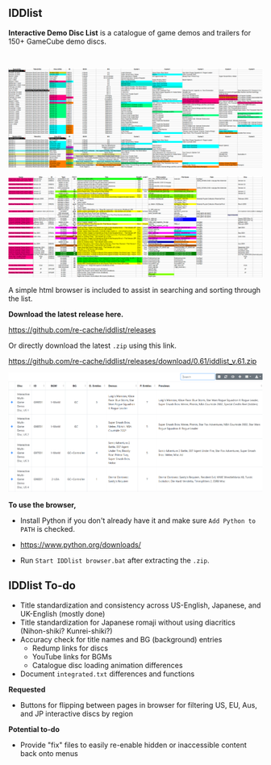 ## IDDlist
**Interactive Demo Disc List** is a catalogue of game demos and trailers for 150+ GameCube demo discs.

&nbsp;

![iddlist screenshot](assets/iddlist.png)

![iddlist screenshot](assets/iddlist_gba.png)

A simple html browser is included to assist in searching and sorting through the list.

**Download the latest release here.**

https://github.com/re-cache/iddlist/releases

Or directly download the latest `.zip` using this link.

https://github.com/re-cache/iddlist/releases/download/0.61/iddlist_v.61.zip

![iddlist screenshot](assets/idd_browser_61.png)

**To use the browser,**

* Install Python if you don't already have it and make sure `Add Python to PATH` is checked.

 * https://www.python.org/downloads/

* Run `Start IDDlist browser.bat` after extracting the `.zip`.


## IDDlist To-do

* Title standardization and consistency across US-English, Japanese, and UK-English (mostly done)
* Title standardization for Japanese romaji without using diacritics (Nihon-shiki? Kunrei-shiki?)
* Accuracy check for title names and BG (background) entries
  * Redump links for discs
  * YouTube links for BGMs
  * Catalogue disc loading animation differences
* Document `integrated.txt` differences and functions

**Requested**
* Buttons for flipping between pages in browser for filtering US, EU, Aus, and JP interactive discs by region
 
**Potential to-do**
* Provide "fix" files to easily re-enable hidden or inaccessible content back onto menus
